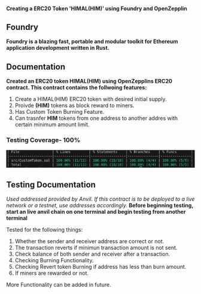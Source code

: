 #### Creating a ERC20 Token 'HIMAL(HIM)' using Foundry and OpenZepplin

## Foundry

**Foundry is a blazing fast, portable and modular toolkit for Ethereum application development written in Rust.**

## Documentation

**Created an ERC20 token HIMAL(HIM) using OpenZepplins ERC20 contract. This contract contains the follwoing features:**
 
 1. Create a HIMAL(HIM) ERC20 token with desired initial supply.
 2. Proivde **(HIM)** tokens as block reward to miners.
 3. Has Custom Token Burning Feature.
 4. Can trasnfer **HIM** tokens from one address to another addres with certain minimum amount limit.

### Testing Coverage- 100%
![image](/Images/image.png)

## Testing Documentation
*Used addressed provided by Anvil. If this contract is to be deployed to a live network or a testnet, use addresses accordingly.*
**Before beginning testing, start an live anvil chain on one terminal and begin testing from another terminal**

Tested for the following things:
1. Whether the sender and receiver address are correct or not.
2. The transaction reverts if minimun transaction amount is not sent.
3. Check balance of both sender and receiver after a transaction.
4. Checking Burning Functionality.
5. Checking Revert token Burning if address has less than burn amount.
6. If miners are rewarded or not.


More Functionality can be added in future.

